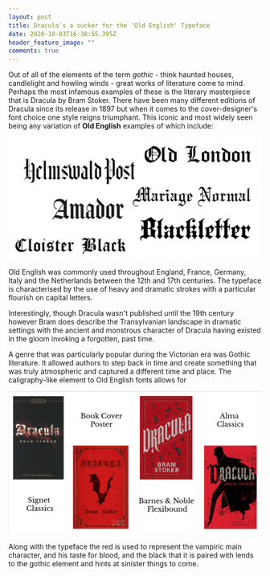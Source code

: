 ```yaml
---
layout: post
title: Dracula's a sucker for the 'Old English' Typeface
date: 2020-10-03T16:38:55.395Z
header_feature_image: ""
comments: true
---
```

Out of all of the elements of the term *gothic* - think haunted houses, candlelight and howling winds - great works of literature come to mind. Perhaps the most infamous examples of these is the literary masterpiece that is Dracula by Bram Stoker. There have been many different editions of Dracula since its release in 1897 but when it comes to the cover-designer's font choice one style reigns triumphant. This iconic and most widely seen being any variation of **Old English** examples of which include:

![](../uploads/screenshot-2020-10-04-at-13.21.25.png)

Old English was commonly used throughout England, France, Germany, Italy and the Netherlands between the 12th and 17th centuries. The typeface is characterised by the use of heavy and dramatic strokes with a particular flourish on capital letters. 

Interestingly, though Dracula wasn't published until the 19th century however Bram does describe the Transylvanian landscape in dramatic settings with the ancient and monstrous character of Dracula having existed in the gloom invoking a forgotten, past time.

A genre that was particularly popular during the Victorian era was Gothic literature. It allowed authors to step back in time and create something that was truly atmospheric and captured a different time and place. The caligraphy-like element to Old English fonts allows for 

![](../uploads/screenshot-2020-10-04-at-14.09.04.png)

Along with the typeface the red is used to represent the vampiric main character, and his taste for blood, and the black that it is paired with lends to the gothic element and hints at sinister things to come.